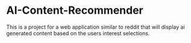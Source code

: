 # AI-Content-Recommender
This is a project for a web application similar to reddit that will display ai generated content based on the users interest selections.
